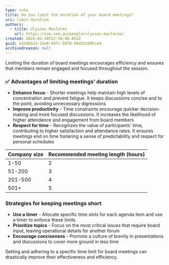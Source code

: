 ```yaml
---
type: rule
title: Do you limit the duration of your board meetings?
uri: limit-duration
authors:
  - title: Ulysses Maclaren
    url: https://ssw.com.au/people/ulysses-maclaren/
created: 2024-02-28T22:58:09.052Z
guid: b33dbb23-15e6-4dfc-b0f0-66d23c095ce4
archivedreason: null
---
```


Limiting the duration of board meetings encourages efficiency and ensures that members remain engaged and focused throughout the session.

<!--endintro-->

### ✅ Advantages of limiting meetings' duration

* **Enhance focus** - Shorter meetings help maintain high levels of concentration and prevent fatigue. It keeps discussions concise and to the point, avoiding unnecessary digressions
* **Improve productivity** - Time constraints encourage quicker decision-making and more focused discussions. It increases the likelihood of higher attendance and engagement from board members
* **Respect for time** - Recognizes the value of participants' time, contributing to higher satisfaction and attendance rates. It ensures meetings end on time fostering a sense of predictability and respect for personal schedules

| Company size | Recommended meeting length (hours) |
| ------------ | ---------------------------------- |
| 1-50         | 2                                  |
| 51-200       | 3                                  |
| 201-500      | 4                                  |
| 501+         | 5                                  |

### Strategies for keeping meetings short

* **Use a timer** - Allocate specific time slots for each agenda item and use a timer to enforce these limits
* **Prioritize topics** - Focus on the most critical issues that require board input, leaving operational details for another forum
* **Encourage conciseness** - Promote a culture of brevity in presentations and discussions to cover more ground in less time

Setting and adhering to a specific time limit for board meetings can drastically improve their effectiveness and efficiency.
